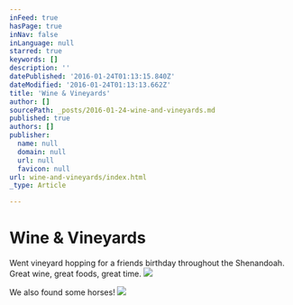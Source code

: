 ```yaml
---
inFeed: true
hasPage: true
inNav: false
inLanguage: null
starred: true
keywords: []
description: ''
datePublished: '2016-01-24T01:13:15.840Z'
dateModified: '2016-01-24T01:13:13.662Z'
title: 'Wine & Vineyards'
author: []
sourcePath: _posts/2016-01-24-wine-and-vineyards.md
published: true
authors: []
publisher:
  name: null
  domain: null
  url: null
  favicon: null
url: wine-and-vineyards/index.html
_type: Article

---
```

# Wine & Vineyards

Went vineyard hopping for a friends birthday throughout the Shenandoah. Great wine, great foods, great time. ![](https://the-grid-user-content.s3-us-west-2.amazonaws.com/5aa0af12-6af1-4a82-b8cc-8b5d3352e090.jpg)

We also found some horses!
![](https://the-grid-user-content.s3-us-west-2.amazonaws.com/14e4d4b4-7979-450b-8e47-19929afc684b.jpg)